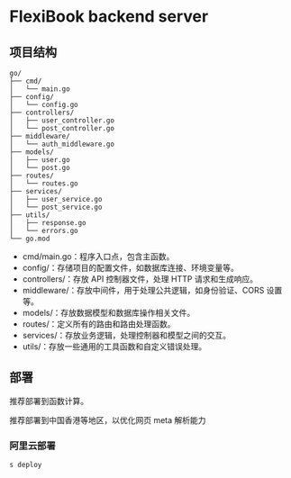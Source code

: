 # FlexiBook backend server

## 项目结构

```
go/
├── cmd/
│   └── main.go
├── config/
│   └── config.go
├── controllers/
│   ├── user_controller.go
│   └── post_controller.go
├── middleware/
│   └── auth_middleware.go
├── models/
│   ├── user.go
│   └── post.go
├── routes/
│   └── routes.go
├── services/
│   ├── user_service.go
│   └── post_service.go
├── utils/
│   ├── response.go
│   └── errors.go
└── go.mod
```

- cmd/main.go：程序入口点，包含主函数。
- config/：存储项目的配置文件，如数据库连接、环境变量等。
- controllers/：存放 API 控制器文件，处理 HTTP 请求和生成响应。
- middleware/：存放中间件，用于处理公共逻辑，如身份验证、CORS 设置等。
- models/：存放数据模型和数据库操作相关文件。
- routes/：定义所有的路由和路由处理函数。
- services/：存放业务逻辑，处理控制器和模型之间的交互。
- utils/：存放一些通用的工具函数和自定义错误处理。

## 部署

推荐部署到函数计算。

推荐部署到中国香港等地区，以优化网页 meta 解析能力

### 阿里云部署

```
s deploy
```
